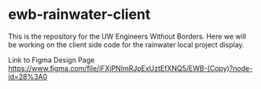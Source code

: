 # ewb-rainwater-client
This is the repository for the UW Engineers Without Borders. Here we will be working on the client side code for the rainwater local project display.


Link to Figma Design Page
https://www.figma.com/file/jFXjPNImRJpExUztEfXNQ5/EWB-(Copy)?node-id=28%3A0
